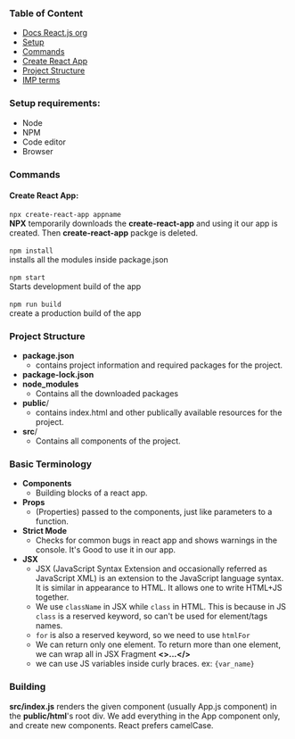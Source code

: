 ### Table of Content
* <a href="https://beta.reactjs.org/learn">Docs React.js org</a>
* <a href="#setup-requirements">Setup</a>
* <a href="#commands">Commands</a>
* <a href="#create-react-app">Create React App</a>
* <a href="#project-structure">Project Structure</a>
* <a href="#basic-terminology">IMP terms</a>

### Setup requirements:
* Node 
* NPM
* Code editor
* Browser

### Commands
#### Create React App:
  `npx create-react-app appname`<br/>
  **NPX** temporarily downloads the **create-react-app** and using it our app is created. Then **create-react-app** packge is deleted.<br/><br/>
  `npm install`<br/>
  installs all the modules inside package.json<br/><br/>
  `npm start`<br/>
  Starts development build of the app<br/><br/>
  `npm run build`<br/>
  create a production build of the app

### Project Structure
* **package.json**
  * contains project information and required packages for the project.
* **package-lock.json**
* **node_modules**
  * Contains all the downloaded packages 
* **public**/
  * contains index.html and other publically available resources for the project.
* **src**/
  * Contains all components of the project.
### Basic Terminology
* **Components**
  * Building blocks of a react app.
* **Props** 
  * (Properties) passed to the components, just like parameters to a function.
* **Strict Mode**
  * Checks for common bugs in react app and shows warnings in the console. It's Good to use it in our app.
* **JSX**
  * JSX (JavaScript Syntax Extension and occasionally referred as JavaScript XML) is an extension to the JavaScript language syntax. It is similar in appearance to HTML. It allows one to write HTML+JS together. 
  * We use `className` in JSX while `class` in HTML. This is because in JS `class` is a reserved keyword, so can't be used for element/tags names.
  * `for` is also a reserved keyword, so we need to use `htmlFor`
  * We can return only one element. To return more than one element, we can wrap all in JSX Fragment **<>...</>**
  * we can use JS variables inside curly braces. ex: `{var_name}`
### Building 
**src/index.js** renders the given component (usually App.js component) in the **public/html**'s root div. We add everything in the App component only, and create new components.
React prefers camelCase.
